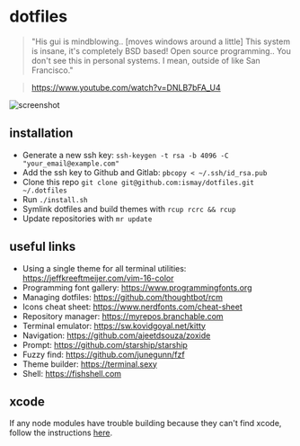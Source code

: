 # dotfiles

> "His gui is mindblowing.. [moves windows around a little] This system is insane, it's completely BSD based! Open source programming.. You don't see this in personal systems. I mean, outside of like San Francisco."

> https://www.youtube.com/watch?v=DNLB7bFA_U4

![screenshot](https://user-images.githubusercontent.com/7355199/115135254-64c11700-a017-11eb-8ffd-75462e432ea0.png)

## installation

- Generate a new ssh key: `ssh-keygen -t rsa -b 4096 -C "your_email@example.com"`
- Add the ssh key to Github and Gitlab: `pbcopy < ~/.ssh/id_rsa.pub`
- Clone this repo `git clone git@github.com:ismay/dotfiles.git ~/.dotfiles`
- Run `./install.sh`
- Symlink dotfiles and build themes with `rcup rcrc && rcup`
- Update repositories with `mr update`

## useful links

- Using a single theme for all terminal utilities: https://jeffkreeftmeijer.com/vim-16-color
- Programming font gallery: https://www.programmingfonts.org
- Managing dotfiles: https://github.com/thoughtbot/rcm
- Icons cheat sheet: https://www.nerdfonts.com/cheat-sheet
- Repository manager: https://myrepos.branchable.com
- Terminal emulator: https://sw.kovidgoyal.net/kitty
- Navigation: https://github.com/ajeetdsouza/zoxide
- Prompt: https://github.com/starship/starship
- Fuzzy find: https://github.com/junegunn/fzf
- Theme builder: https://terminal.sexy
- Shell: https://fishshell.com

## xcode

If any node modules have trouble building because they can't find xcode, follow the instructions [here](https://github.com/nodejs/node-gyp/blob/master/macOS_Catalina.md#installation-notes-for-macos-catalina-v1015).
